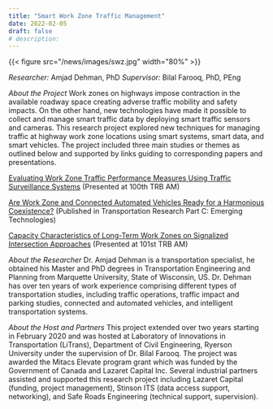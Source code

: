 ```yaml
---
title: "Smart Work Zone Traffic Management"
date: 2022-02-05
draft: false
# description:
---
```

{{< figure src="/news/images/swz.jpg" width="80%" >}}


<!--more-->
*Researcher:* Amjad Dehman, PhD
*Supervisor:* Bilal Farooq, PhD, PEng

*About the Project*
Work zones on highways impose contraction in the available roadway space creating adverse traffic mobility and safety impacts. On the other hand, new technologies have made it possible to collect and manage smart traffic data by deploying smart traffic sensors and cameras. This research project explored new techniques for managing traffic at highway work zone locations using smart systems, smart data, and smart vehicles. The project included three main studies or themes as outlined below and supported by links guiding to corresponding papers and presentations.

[Evaluating Work Zone Traffic Performance Measures Using Traffic Surveillance Systems](/projects/smart-mobility/TrafficPerformance_WorkZones.pdf) (Presented at 100th TRB AM)

[Are Work Zone and Connected Automated Vehicles Ready for a Harmonious Coexistence?](https://www.sciencedirect.com/science/article/abs/pii/S0968090X21004162) (Published in Transportation Research Part C: Emerging Technologies)

[Capacity Characteristics of Long-Term Work Zones on Signalized Intersection Approaches](/projects/smart-mobility/CapacityCharacteristics_WZ.pdf) (Presented at 101st TRB AM)

*About the Researcher*
Dr. Amjad Dehman is a transportation specialist, he obtained his Master and PhD degrees in Transportation Engineering and Planning from Marquette University, State of Wisconsin, US. Dr. Dehman has over ten years of work experience comprising different types of transportation studies, including traffic operations, traffic impact and parking studies, connected and automated vehicles, and intelligent transportation systems. 

*About the Host and Partners*
This project extended over two years starting in February 2020 and was hosted at Laboratory of Innovations in Transportation (LiTrans), Department of Civil Engineering, Ryerson University under the supervision of Dr. Bilal Farooq. The project was awarded the Mitacs Elevate program grant which was funded by the Government of Canada and Lazaret Capital Inc. Several industrial partners assisted and supported this research project including Lazaret Capital (funding, project management), Stinson ITS (data access support, networking), and Safe Roads Engineering (technical support, supervision). 
